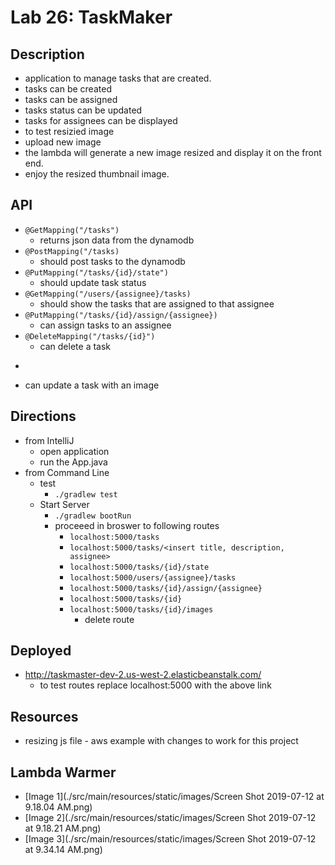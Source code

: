 # Lab 26: TaskMaker

## Description
- application to manage tasks that are created.
- tasks can be created
- tasks can be assigned
- tasks status can be updated
- tasks for assignees can be displayed
- to test resizied image
 - upload new image
 - the lambda will generate a new image resized and display it on the front end.
 - enjoy the resized thumbnail image.

## API
- ```@GetMapping("/tasks")```
  - returns json data from the dynamodb
- ```@PostMapping("/tasks)```
  - should post tasks to the dynamodb
- ```@PutMapping("/tasks/{id}/state")```
  - should update task status
- ```@GetMapping("/users/{assignee}/tasks) ```
  - should show the tasks that are assigned to that assignee
- ```@PutMapping("/tasks/{id}/assign/{assignee}) ```
  - can assign tasks to an assignee
- ```@DeleteMapping("/tasks/{id}")```
  - can delete a task
-  ```PostMapping("/tasks/{id}/images")
  - can update a task with an image


## Directions
- from IntelliJ
  - open application
  - run the App.java
- from Command Line
  - test
    - ```./gradlew test```
  - Start Server
    - ```./gradlew bootRun```
    - proceeed in broswer to following routes
      - ```localhost:5000/tasks```
      - ```localhost:5000/tasks/<insert title, description, assignee>```
      - ```localhost:5000/tasks/{id}/state```
      - ```localhost:5000/users/{assignee}/tasks```
      - ```localhost:5000/tasks/{id}/assign/{assignee}```
      - ```localhost:5000/tasks/{id}```
      - ```localhost:5000/tasks/{id}/images```
        - delete route

## Deployed
- http://taskmaster-dev-2.us-west-2.elasticbeanstalk.com/
  - to test routes replace localhost:5000 with the above link

## Resources
- resizing js file - aws example with changes to work for this project


## Lambda Warmer

- [Image 1](./src/main/resources/static/images/Screen Shot 2019-07-12 at 9.18.04 AM.png)
- [Image 2](./src/main/resources/static/images/Screen Shot 2019-07-12 at 9.18.21 AM.png)
- [Image 3](./src/main/resources/static/images/Screen Shot 2019-07-12 at 9.34.14 AM.png)
   

